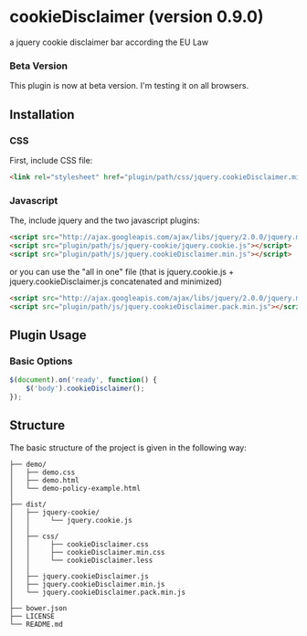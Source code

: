 # cookieDisclaimer (version 0.9.0)
a jquery cookie disclaimer bar according the EU Law

### Beta Version
This plugin is now at beta version. I'm testing it on all browsers.

## Installation

### CSS
First, include CSS file:
```html
<link rel="stylesheet" href="plugin/path/css/jquery.cookieDisclaimer.min.css">
```

### Javascript
The, include jquery and the two javascript plugins:
```html
<script src="http://ajax.googleapis.com/ajax/libs/jquery/2.0.0/jquery.min.js"></script>
<script src="plugin/path/js/jquery-cookie/jquery.cookie.js"></script>
<script src="plugin/path/js/jquery.cookieDisclaimer.min.js"></script>
```
or you can use the "all in one" file (that is jquery.cookie.js + jquery.cookieDisclaimer.js concatenated and minimized)
```html
<script src="http://ajax.googleapis.com/ajax/libs/jquery/2.0.0/jquery.min.js"></script>
<script src="plugin/path/js/jquery.cookieDisclaimer.pack.min.js"></script>
```

## Plugin Usage

### Basic Options
```javascript
$(document).on('ready', function() {
    $('body').cookieDisclaimer();
});
```

## Structure

The basic structure of the project is given in the following way:

```
├── demo/
│   ├── demo.css
│   ├── demo.html
│   └── demo-policy-example.html
│   
├── dist/
│   ├── jquery-cookie/
│   │     └── jquery.cookie.js
│   │
│   ├── css/
│   │     ├── cookieDisclaimer.css
│   │     ├── cookieDisclaimer.min.css
│   │     └── cookieDisclaimer.less
│   │
│   ├── jquery.cookieDisclaimer.js
│   ├── jquery.cookieDisclaimer.min.js
│   └── jquery.cookieDisclaimer.pack.min.js
│
├── bower.json
├── LICENSE
└── README.md
```


